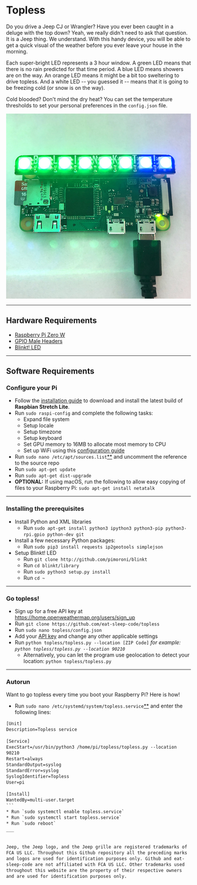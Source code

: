 # Topless
Do you drive a Jeep CJ or Wrangler?  Have you ever been caught in a deluge with the top down?   Yeah, we really didn't need to ask that question.   It is a Jeep thing.   We understand.   With this handy device, you will be able to get a quick visual of the weather before you ever leave your house in the morning.

Each super-bright LED represents a 3 hour window.   A green LED means that there is no rain predicted for that time period.   A blue LED means showers are on the way.   An orange LED means it might be a bit too sweltering to drive topless.    And a white LED -- you guessed it -- means that it is going to be freezing cold (or snow is on the way).

Cold blooded?  Don't mind the dry heat?  You can set the temperature thresholds to set your personal preferences in the `config.json` file.

![alt text](https://github.com/eat-sleep-code/topless/blob/master/topless.jpg)

___

## Hardware Requirements
* [Raspberry Pi Zero W](https://www.adafruit.com/product/3400)
* [GPIO Male Headers](https://www.adafruit.com/product/3413)
* [Blinkt! LED](https://www.adafruit.com/product/3195)

___

## Software Requirements
### Configure your Pi ###
* Follow the [installation guide](https://www.raspberrypi.org/downloads/raspbian/) to download and install the latest build of **Raspbian Stretch Lite**.
* Run `sudo raspi-config` and complete the following tasks:
  * Expand file system
  * Setup locale
  * Setup timezone
  * Setup keyboard
  * Set GPU memory to 16MB to allocate most memory to CPU
  * Set up WiFi using this [configuration guide](https://www.raspberrypi.org/documentation/configuration/wireless/wireless-cli.md)
* Run `sudo nano /etc/apt/sources.list`[\*\*](https://www.nano-editor.org/dist/v2.8/nano.html) and uncomment the reference to the source repo 
* Run `sudo apt-get update`
* Run `sudo apt-get dist-upgrade`
* **OPTIONAL:** If using macOS, run the following to allow easy copying of files to your Raspberry Pi: `sudo apt-get install netatalk`
___

### Installing the prerequisites ###
* Install Python and XML libraries
  * Run `sudo apt-get install python3 ipython3 python3-pip python3-rpi.gpio python-dev git`
* Install a few necessary Python packages:
  * Run `sudo pip3 install requests ip2geotools simplejson`
* Setup Blinkt! LED
  * Run `git clone http://github.com/pimoroni/blinkt`
  * Run `cd blinkt/library`
  * Run `sudo python3 setup.py install`
  * Run `cd ~`
___

### Go topless! ###
* Sign up for a free API key at https://home.openweathermap.org/users/sign_up
* Run `git clone https://github.com/eat-sleep-code/topless`
* Run `sudo nano topless/config.json`
* Add your [API key](https://home.openweathermap.org/users/sign_up) and change any other applicable settings
* Run `python topless/topless.py --location [ZIP Code]`   _for example: `python topless/topless.py --location 90210`_
    * Alternatively, you can let the program use geolocation to detect your location: `python topless/topless.py`
___

### Autorun ###
Want to go topless every time you boot your Raspberry Pi?  Here is how!
* Run `sudo nano /etc/systemd/system/topless.service`[\*\*](https://www.nano-editor.org/dist/v2.8/nano.html) and enter the following lines: 
````
[Unit]
Description=Topless service

[Service]
ExecStart=/usr/bin/python3 /home/pi/topless/topless.py --location 90210
Restart=always
StandardOutput=syslog
StandardError=syslog
SyslogIdentifier=Topless
User=pi

[Install]
WantedBy=multi-user.target
```
* Run `sudo systemctl enable topless.service`
* Run `sudo systemctl start topless.service`
* Run `sudo reboot`
___


Jeep, the Jeep logo, and the Jeep grille are registered trademarks of FCA US LLC. Throughout this Github repository all the preceding marks and logos are used for identification purposes only. Github and eat-sleep-code are not affiliated with FCA US LLC. Other trademarks used throughout this website are the property of their respective owners and are used for identification purposes only.
